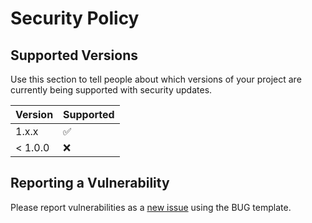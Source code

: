 # Security Policy

## Supported Versions

Use this section to tell people about which versions of your project are
currently being supported with security updates.

| Version | Supported          |
| ------- | ------------------ |
| 1.x.x   | :white_check_mark: |
| < 1.0.0   | :x:                |

## Reporting a Vulnerability

Please report vulnerabilities as a [new issue](https://github.com/ambianic/ambianic-edge/issues) using the BUG template.

<!-- 
Use this section to tell people how to report a vulnerability.

Tell them where to go, how often they can expect to get an update on a
reported vulnerability, what to expect if the vulnerability is accepted or
declined, etc.
-->
